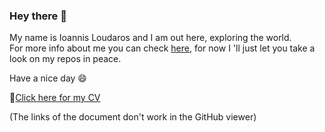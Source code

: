 ### Hey there 👋

My name is Ioannis Loudaros and I am out here, exploring the world.  
For more info about me you can check [here](https://johnloudaros.onuniverse.com), for now I 'll just let you take a look on my repos in peace.

Have a nice day 😄

📃[Click here for my CV](CV.pdf) 

(The links of the document don't work in the GitHub viewer)


<!--
**iloudaros/iloudaros** is a ✨ _special_ ✨ repository because its `README.md` (this file) appears on your GitHub profile.

Here are some ideas to get you started:

- 🔭 I’m currently working on ...
- 🌱 I’m currently learning ...
- 👯 I’m looking to collaborate on ...
- 🤔 I’m looking for help with ...
- 💬 Ask me about ...
- 📫 How to reach me: ...
- 😄 Pronouns: ...
- ⚡ Fun fact: ...
-->
